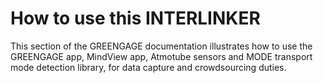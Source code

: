 # How to use this INTERLINKER

This section of the GREENGAGE documentation illustrates how to use the GREENGAGE app, MindView app, Atmotube sensors and MODE transport mode detection library, for data capture and crowdsourcing duties.